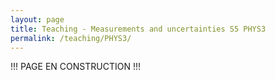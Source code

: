 ```yaml
---
layout: page
title: Teaching - Measurements and uncertainties S5 PHYS3
permalink: /teaching/PHYS3/
---
```


!!! PAGE EN CONSTRUCTION !!!
